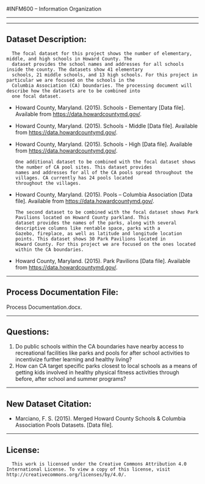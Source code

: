 #INFM600 – Information Organization
____________________________________________________________________________________
--------------------
Dataset Description:
--------------------

      The focal dataset for this project shows the number of elementary, middle, and high schools in Howard County. The
      dataset provides the school names and addresses for all schools inside the county. The datasets show 41 elementary
      schools, 21 middle schools, and 13 high schools. For this project in particular we are focused on the schools in the
      Columbia Association (CA) boundaries. The processing document will describe how the datasets are to be combined into
      one focal dataset.
      
* Howard County, Maryland. (2015). Schools - Elementary [Data file]. Available from https://data.howardcountymd.gov/.
* Howard County, Maryland. (2015). Schools - Middle [Data file]. Available from https://data.howardcountymd.gov/.
* Howard County, Maryland. (2015). Schools - High [Data file]. Available from https://data.howardcountymd.gov/.

      One additional dataset to be combined with the focal dataset shows the number of CA pool sites. This dataset provides
      names and addresses for all of the CA pools spread throughout the villages. CA currently has 24 pools located 
      throughout the villages. 
      
* Howard County, Maryland. (2015). Pools – Columbia Association [Data file]. Available from https://data.howardcountymd.gov/.

      The second dataset to be combined with the focal dataset shows Park Pavilions located on Howard County parkland. This
      dataset provides the names of the parks, along with several descriptive columns like rentable space, parks with a
      Gazebo, fireplace, as well as latitude and longitude location points. This dataset shows 30 Park Pavilions located in
      Howard County. For this project we are focused on the ones located within the CA boundaries. 
      
* Howard County, Maryland. (2015). Park Pavilions [Data file]. Available from https://data.howardcountymd.gov/.

--------------------------
Process Documentation File:
--------------------------

Process Documentation.docx.

----------
Questions:
----------

1. Do public schools within the CA boundaries have nearby access to recreational facilities like parks and pools for after
school activities to incentivize further learning and healthy living? 
2. How can CA target specific parks closest to local schools as a means of getting kids involved in healthy physical fitness
activities through before, after school and summer programs?

---------------------
New Dataset Citation:
---------------------

* Marciano, F. S. (2015). Merged Howard County Schools & Columbia Association Pools Datasets. [Data file].
 
--------
License:
--------

      This work is licensed under the Creative Commons Attribution 4.0 International License. To view a copy of this license, visit http://creativecommons.org/licenses/by/4.0/.







